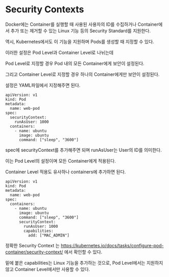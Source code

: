# Security Contexts

Docker에는 Container를 실행할 때 사용된 사용자의 ID를 수집하거나 Container에서 추가 또는 제거할 수 있는 Linux 기능 등의 Security Standard를 지원한다.

역시, Kubernetes에서도 이 기능을 지원하며 Pods를 생성할 때 지정할 수 있다.

이러한 설정은 Pod Level과 Container Level로 나뉘는데 

Pod Level로 지정할 경우 Pod 내의 모든 Container에게 보안이 설정된다.

그리고 Container Level로 지정할 경우 하나의 Container에게만 보안이 설정된다.

설정은 YAML파일에서 지정해주면 된다.

```
apiVersion: v1
kind: Pod
metadata:
  name: web-pod
spec:
  securityContext:
    runAsUser: 1000
  containers:
    - name: ubuntu
      image: ubuntu
      command: ["sleep", "3600"]
```

spec에 securityContext를 추가해주면 되며 runAsUser는 User의 ID를 의미한다.

이는 Pod Level의 설정이며 모든 Container에게 적용된다.

Container Level 적용도 유사하나 containers에 추가하면 된다.

```
apiVersion: v1
kind: Pod
metadata:
  name: web-pod
spec:
  containers:
    - name: ubuntu
      image: ubuntu
      command: ["sleep", "3600"]
      securityContext:
        runAsUser: 1000
        capabilities:
          add: ["MAC_ADMIN"]
```

정확한 Security Context 는 https://kubernetes.io/docs/tasks/configure-pod-container/security-context/ 에서 확인할 수 있다.

밑에 붙은 capabilities는 Linux 기능을 추가하는 것으로, Pod Level에서는 지원하지 않고 Container Level에서만 사용할 수 있다.
